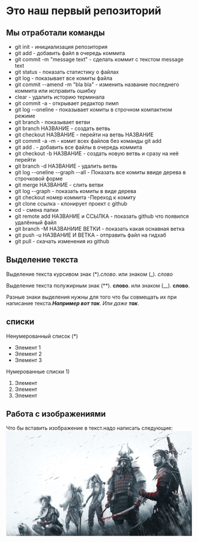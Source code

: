 # Это наш первый репозиторий
## Мы отработали команды

* git init - инициализация репозитория
* git add - добавить файл в очередь коммита
* git commit -m "message text" - сделать коммит с текстом message text
* git status - показать статистику о файлах 
* git log - показывает все комиты файла 
* git commit --amend -m  "bla bla" - изменить название последнего коммита или исправить ошибку 
* clear - удалить историю терминала 
* git commit -a - открывает редактор пимп
* git log --oneline - показывает комиты в строчном компактном режиме 
* git branch - показывает ветви 
* git branch НАЗВАНИЕ - создать ветвь 
* git checkout НАЗВАНИЕ - перейти на ветвь НАЗВАНИЕ 
* git commit -a -m - комит всех файлов без команды git add
* git add . - добавить все файлы в очередь коммита 
* git checkout -b НАЗВАНИЕ - создать новую ветвь и сразу на неё перейти 
* git branch -d НАЗВАНИЕ - удалить ветвь 
* git log --oneline --graph --all - Показать все комиты ввиде дерева в строчковой форме 
* git merge НАЗВАНИЕ - слить ветви
* git log --graph - показать комиты в виде дерева 
* git checkout номер коммита -Переход к комиту 
* git clone ссылка - клонирует проект с github
* cd - смена папки 
* git remote add НАЗВАНИЕ и ССЫЛКА - показать github что появился удалённый файл 
* git branch -M НАЗВАНИИЕ ВЕТКИ - показать какая оснавная ветка 
* git push -u НАЗВАНИЕ И ВЕТКА - отправить файл на гидхаб 
* git pull - скачать изменения из github 
## Выделение текста 

Выделение текста курсивом знак (*).*слово*. или знаком (_). _слово_

Выделение текста полужирным знак (**). **слово**. или знаком (__). __слово__.

Разные знаки выделения нужны для того что бы совмещать их при написание текста.__*Например вот так*__. *Или даже __так__*.

## списки 
Ненумерованный список (*)
* Элемент 1 
* Элемент 2 
* Элемент 3 

Нумерованные списки 1)
1) Элемент 
2) Элемент 
3) Элемент 

## Работа с изображениями 

Что бы вставить изображение в текст.надо написать следующие:
![Картинка](_509028_1920x1080.jpg)
